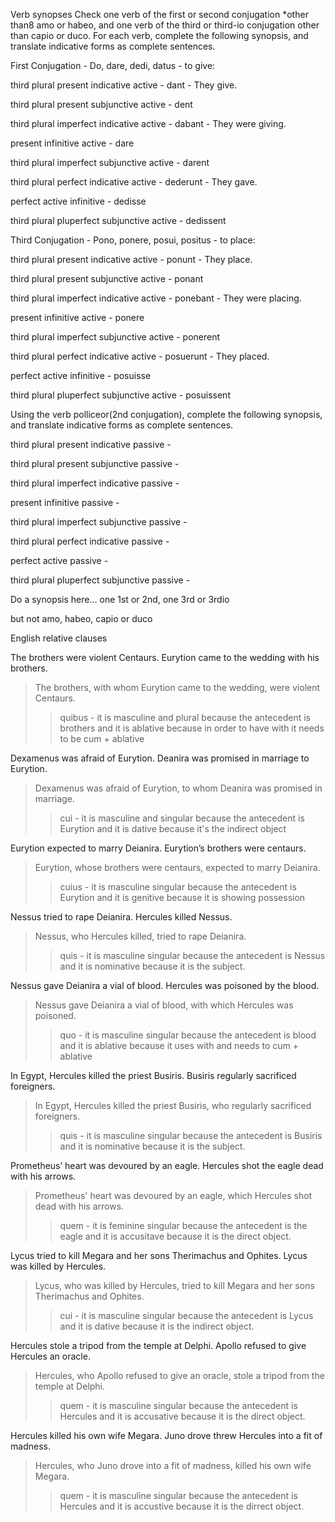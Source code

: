 Verb synopses
Check one verb of the first or second conjugation *other than8 amo or habeo, and one verb of the third or third-io conjugation other than capio or duco. For each verb, complete the following synopsis, and translate indicative forms as complete sentences.

First Conjugation - Do, dare, dedi, datus - to give:

third plural present indicative active - dant - They give. 

third plural present subjunctive active - dent

third plural imperfect indicative active - dabant - They were giving.

present infinitive active - dare

third plural imperfect subjunctive active - darent

third plural perfect indicative active - dederunt - They gave.

perfect active infinitive - dedisse

third plural pluperfect subjunctive active - dedissent

Third Conjugation - Pono, ponere, posui, positus - to place:

third plural present indicative active - ponunt - They place.

third plural present subjunctive active - ponant

third plural imperfect indicative active - ponebant - They were placing.

present infinitive active - ponere 

third plural imperfect subjunctive active - ponerent

third plural perfect indicative active - posuerunt - They placed.

perfect active infinitive - posuisse

third plural pluperfect subjunctive active - posuissent

Using the verb polliceor(2nd conjugation), complete the following synopsis, and translate indicative forms as complete sentences.

third plural present indicative passive - 

third plural present subjunctive passive - 

third plural imperfect indicative passive - 

present infinitive passive -

third plural imperfect subjunctive passive - 

third plural perfect indicative passive - 

perfect active passive - 

third plural pluperfect subjunctive passive -

Do a synopsis here… one 1st or 2nd, one 3rd or 3rdio

but not amo, habeo, capio or duco

English relative clauses

The brothers were violent Centaurs. Eurytion came to the wedding with his brothers.
>The brothers, with whom Eurytion came to the wedding, were violent Centaurs.
>>quibus - it is masculine and plural because the antecedent is brothers and it is ablative because in order to have with it needs to be cum + ablative

Dexamenus was afraid of Eurytion. Deanira was promised in marriage to Eurytion.
> Dexamenus was afraid of Eurytion, to whom Deanira was promised in marriage. 
>> cui - it is masculine and singular because the antecedent is Eurytion and it is dative because it's the indirect object

Eurytion expected to marry Deianira. Eurytion’s brothers were centaurs.
> Eurytion, whose brothers were centaurs, expected to marry Deianira. 
>> cuius - it is masculine singular because the antecedent is Eurytion and it is genitive because it is showing possession 

Nessus tried to rape Deianira. Hercules killed Nessus.
> Nessus, who Hercules killed, tried to rape Deianira.
>> quis - it is masculine singular because the antecedent is Nessus and it is nominative because it is the subject. 

Nessus gave Deianira a vial of blood. Hercules was poisoned by the blood.
> Nessus gave Deianira a vial of blood, with which Hercules was poisoned.
>> quo - it is masculine singular because the antecedent is blood and it is ablative because it uses with and needs to cum + ablative

In Egypt, Hercules killed the priest Busiris. Busiris regularly sacrificed foreigners.
> In Egypt, Hercules killed the priest Busiris, who regularly sacrificed foreigners.
>> quis - it is masculine singular because the antecedent is Busiris and it is nominative because it is the subject.

Prometheus’ heart was devoured by an eagle. Hercules shot the eagle dead with his arrows.
> Prometheus' heart was devoured by an eagle, which Hercules shot dead with his arrows.
>> quem - it is feminine singular because the antecedent is the eagle and it is accusitave because it is the direct object. 

Lycus tried to kill Megara and her sons Therimachus and Ophites. Lycus was killed by Hercules.
> Lycus, who was killed by Hercules, tried to kill Megara and her sons Therimachus and Ophites.
>> cui - it is masculine singular because the antecedent is Lycus and it is dative because it is the indirect object.

Hercules stole a tripod from the temple at Delphi. Apollo refused to give Hercules an oracle.
> Hercules, who Apollo refused to give an oracle, stole a tripod from the temple at Delphi.
>> quem - it is masculine singular because the antecedent is Hercules and it is accusative because it is the direct object.

Hercules killed his own wife Megara. Juno drove threw Hercules into a fit of madness.
> Hercules, who Juno drove into a fit of madness, killed his own wife Megara.
>> quem - it is masculine singular because the antecedent is Hercules and it is accustive because it is the dirrect object.
